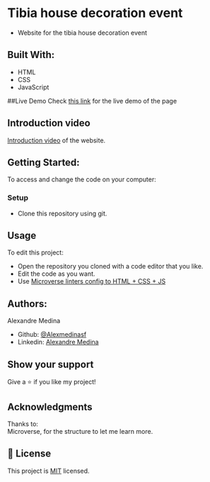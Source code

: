 # Tibia house decoration event
- Website for the tibia house decoration event

## Built With:
- HTML
- CSS
- JavaScript 

##Live Demo
Check [this link](https://alexmedinasf.github.io/Tibia-house-deco-event/) for the live demo of the page

## Introduction video
[Introduction video](https://www.loom.com/share/1734d8fdf798487d85a571db780a1200) of the website.

## Getting Started:
To access and change the code on your computer:
### Setup
- Clone this repository using git.
## Usage
To edit this project:
- Open the repository you cloned with a code editor that you like.
- Edit the code as you want.
- Use [Microverse linters config to HTML + CSS + JS](https://github.com/microverseinc/linters-config/tree/master/html-css-js) 

## Authors:
Alexandre Medina
- Github: [@Alexmedinasf](https://github.com/alexmedinasf)
- Linkedin: [Alexandre Medina](https://www.linkedin.com/in/alexmedinasf/)

## Show your support
Give a :star: if you like my project!

## Acknowledgments
Thanks to:<br>
Microverse, for the structure to let me learn more.

## :pencil: License
This project is [MIT](https://github.com/Gopxfs/Pokemon-hunt/blob/main/LICENSE) licensed.
